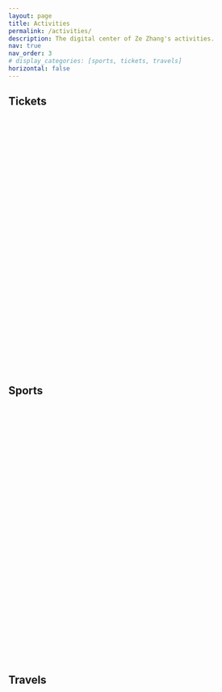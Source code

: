 ```yaml
---
layout: page
title: Activities
permalink: /activities/
description: The digital center of Ze Zhang's activities.
nav: true
nav_order: 3
# display_categories: [sports, tickets, travels]
horizontal: false
---
```


<!-- pages/projects.md -->
<div class="projects">
  <!-- Tickets -->
  <h2 class="category">Tickets</h2>
  <div class="container">
    <div id="echart-tickets" style="width: 100%; height: 500px;"></div>
  </div>
  <div class="grid"></div>

  <!-- Sports -->
  <h2 class="category">Sports</h2>
  <div class="container">
    <div id="echart-sports" style="width: 100%; height: 500px;"></div>
  </div>
  <div class="grid"></div>

  <!-- Travels -->
  <h2 class="category">Travels</h2>
  <div class="container">
    <div id="echart-travels" style="width: 100%; height: 500px;"></div>
  </div>
  <div class="grid"></div>
</div>

<!-- 引入 ECharts 库 -->
<script src="https://cdnjs.cloudflare.com/ajax/libs/echarts/5.6.0/echarts.min.js"></script>

<!-- 引入百度地图扩展 -->
<script src="https://cdnjs.cloudflare.com/ajax/libs/echarts/5.6.0/extension/bmap.min.js"></script>

<!-- 引入 百度地图AK -->
<script src="https://api.map.baidu.com/api?v=3.0&ak=Xdp40nHl9e5tLwMiDoqhv8HbB4Z2sErJ"></script>

<!-- Tickets -->
<script>
  var chartTickets = echarts.init(document.getElementById('echart-tickets'));

  let dataTickets = [
    { name: "流浪地球2", type: "电影票", date: "2023-01-24", location: "邢台宁晋县", members: ["宇航", "雨晴", "雨泽", "储祎"] },
    { name: "绝望主夫", type: "电影票", date: "2022-12-31", location: "深圳", members: ["媛媛"] },
    { name: "宠爱", type: "电影票", date: "2019-12-31", location: "南昌", members: ["媛媛"] },
    { name: "温暖的抱抱", type: "电影票", date: "2021-01-01", location: "深圳", members: ["媛媛"] },
    { name: "送你一朵小红花", type: "电影票", date: "2021-01-02", location: "深圳", members: ["媛媛"] },
    { name: "变形金刚5：最后的骑士", type: "电影票", date: "2017-06-23", location: "衡水枣强", members: ["高中同学"] },
    { name: "战狼2", type: "电影票", date: "2017-08-06", location: "淄博", members: ["宇航", "雨晴"] },
    { name: "羞羞的铁拳", type: "电影票", date: "2017-10-02", location: "南昌", members: ["宇航", "牛泽岩", "吴昱昆"] },
    { name: "至暗时刻", type: "电影票", date: "2017-12-05", location: "南昌", members: ["吴昱昆"] },
    { name: "解忧杂货店", type: "电影票", date: "2017-12-31", location: "南昌", members: ["孙朝歌", "方志"] },
    { name: "捉妖记2", type: "电影票", date: "2018-02-19", location: "邢台宁晋县", members: ["微姐", "姐夫", "杨宇哥", "大嫂", "宇航"] },
    { name: "一出好戏", type: "电影票", date: "2018-08-12", location: "邢台宁晋县", members: ["宇航", "雨晴"] },
    { name: "绿皮书", type: "电影票", date: "2019-03-16", location: "南昌", members: ["吴昱昆"] },
    { name: "1/2的魔法", type: "电影票", date: "2020-08-30", location: "邢台宁晋县", members: ["雨泽"] },
    { name: "起跑线", type: "电影票", date: "2018-04-15", location: "南昌", members: ["媛媛"] },
    { name: "超时空同居", type: "电影票", date: "2018-06-08", location: "南昌", members: ["媛媛"] },
    { name: "侏罗纪世界2", type: "电影票", date: "2018-06-16", location: "南昌", members: ["媛媛"] },
    { name: "邪不压正", type: "电影票", date: "2018-07-15", location: "南昌", members: ["媛媛", "泽培", "张涵"] },
    { name: "摩天营救", type: "电影票", date: "2018-07-20", location: "南昌", members: ["媛媛"] },
    { name: "反贪风暴3", type: "电影票", date: "2018-09-23", location: "南昌", members: ["媛媛"] },
    { name: "无双", type: "电影票", date: "2018-10-06", location: "南昌", members: ["媛媛"] },
    { name: "功夫联盟", type: "电影票", date: "2018-10-26", location: "南昌", members: ["媛媛"] },
    { name: "毒液：致命守护者", type: "电影票", date: "2018-11-10", location: "南昌", members: ["媛媛"] },
    { name: "神奇动物：格林德沃之罪", type: "电影票", date: "2018-11-17", location: "南昌", members: ["媛媛"] },
    { name: "印度暴徒", type: "电影票", date: "2019-01-01", location: "南昌", members: ["媛媛"] },
    { name: "阿丽塔：战斗天使", type: "电影票", date: "2019-03-02", location: "南昌", members: ["媛媛"] },
    { name: "反贪风暴4", type: "电影票", date: "2019-04-05", location: "南昌", members: ["媛媛"] },
    { name: "雷霆沙赞！", type: "电影票", date: "2019-04-06", location: "南昌", members: ["媛媛"] },
    { name: "复仇者联盟4：终局之战", type: "电影票", date: "2019-04-27", location: "南昌", members: ["媛媛", "沈然等同学"] },
    { name: "大侦探皮卡丘", type: "电影票", date: "2019-05-18", location: "南昌", members: ["媛媛"] },
    { name: "蜘蛛侠：英雄远征", type: "电影票", date: "2019-06-28", location: "南昌", members: ["媛媛"] },
    { name: "哪吒之魔童降世", type: "电影票", date: "2019-07-28", location: "南昌", members: [] },
    { name: "铤而走险", type: "电影票", date: "2019-09-01", location: "南昌", members: ["媛媛"] },
    { name: "我和我的祖国", type: "电影票", date: "2019-10-02", location: "南昌", members: ["媛媛"] },
    { name: "中国机长", type: "电影票", date: "2019-10-07", location: "南昌", members: ["媛媛"] },
    { name: "少年的你", type: "电影票", date: "2019-10-29", location: "南昌", members: ["媛媛"] },
    { name: "受益人", type: "电影票", date: "2019-11-10", location: "南昌", members: ["媛媛"] },
    { name: "大约在冬季", type: "电影票", date: "2019-11-23", location: "南昌", members: ["媛媛"] },
    { name: "冰雪奇缘", type: "电影票", date: "2019-11-30", location: "南昌", members: ["媛媛"] },
    { name: "勇敢者游戏2：再战巅峰", type: "电影票", date: "2019-12-15", location: "南昌", members: ["媛媛"] },
    { name: "叶问4：完结篇", type: "电影票", date: "2020-01-04", location: "南昌", members: ["媛媛"] },
    { name: "误杀", type: "电影票", date: "2020-01-05", location: "南昌", members: ["媛媛"] },
    { name: "我和我的家乡", type: "电影票", date: "2020-10-11", location: "南昌", members: ["媛媛"] },
    { name: "金刚川", type: "电影票", date: "2020-10-31", location: "南昌", members: ["媛媛"] },
    { name: "疯狂原始人2", type: "电影票", date: "2020-11-29", location: "南昌", members: ["媛媛"] },
    { name: "日不落酒店", type: "电影票", date: "2021-03-21", location: "南昌", members: ["媛媛"] },
    { name: "我的姐姐", type: "电影票", date: "2021-04-02", location: "南昌", members: ["媛媛"] },
    { name: "从家返校", type: "电影票", date: "2021-04-04", location: "南昌", members: ["媛媛", "宇航"] },
    { name: "名侦探柯南：绯色的子弹", type: "电影票", date: "2021-04-17", location: "南昌", members: ["媛媛"] },
    { name: "悬崖之上", type: "电影票", date: "2021-05-16", location: "南昌", members: ["媛媛"] },
    { name: "速度与激情9", type: "电影票", date: "2021-05-22", location: "南昌", members: ["媛媛"] },
    { name: "扫黑·决战", type: "电影票", date: "2021-05-23", location: "南昌", members: ["媛媛"] },
    { name: "人之怒", type: "电影票", date: "2021-06-04", location: "南昌", members: ["媛媛"] },
    { name: "黑白魔女库伊拉", type: "电影票", date: "2021-06-12", location: "南昌", members: ["媛媛"] },
    { name: "1921", type: "电影票", date: "2021-07-01", location: "南昌", members: ["媛媛", "师妹等人"] },
    { name: "比得兔2：逃跑计划", type: "电影票", date: "2021-07-03", location: "武汉", members: ["媛媛"] },
    { name: "蚁人2：黄蜂女现身", type: "电影票", date: "2018-09-01", location: "南昌", members: ["媛媛"] },
    { name: "蚁人2：黄蜂女现身", type: "电影票", date: "2018-08-25", location: "邢台宁晋县", members: [] },
    { name: "神探大战", type: "电影票", date: "2022-08-04", location: "深圳", members: ["媛媛"] },
    { name: "扫黑行动", type: "电影票", date: "2022-11-20", location: "杭州", members: ["自己"] },
    { name: "夺冠（中国女排）", type: "电影票", date: "2020-09-30", location: "南昌", members: ["媛媛"] },
    { name: "扬名立万", type: "电影票", date: "2021-12-05", location: "杭州", members: ["远哥"] },
    { name: "独行月球", type: "电影票", date: "2022-07-30", location: "深圳", members: ["媛媛"] },
    { name: "你好，李焕英", type: "电影票", date: "2021-02-06", location: "邢台宁晋县", members: ["雨泽", "孙贺等朋友"] },
    { name: "失控玩家", type: "电影票", date: "2021-09-05", location: "杭州", members: ["6110寝室室友"] },
    { name: "我和我的父辈", type: "电影票", date: "2021-09-30", location: "深圳", members: ["媛媛"] },
    { name: "长津湖", type: "电影票", date: "2021-10-03", location: "深圳", members: ["媛媛"] },
    { name: "我和我的父辈", type: "电影票", date: "2021-10-24", location: "杭州", members: ["支部活动"] },
    { name: "神秘海域", type: "电影票", date: "2022-06-02", location: "杭州", members: ["媛媛"] },
    { name: "新神榜·杨戬", type: "电影票", date: "2022-08-22", location: "邢台宁晋县", members: ["雨泽"] },
    { name: "万里归途", type: "电影票", date: "2022-10-01", location: "深圳", members: ["媛媛"] },
    { name: "还是觉得你最好", type: "电影票", date: "2022-10-03", location: "深圳", members: ["媛媛"] },
    { name: "阿凡达·水之道", type: "电影票", date: "2022-12-16", location: "杭州", members: ["蔡哥", "春露"] },
    { name: "满江红", type: "电影票", date: "2023-02-04", location: "深圳", members: ["媛媛"] },
    { name: "风再起时", type: "电影票", date: "2023-02-04", location: "深圳", members: ["媛媛"] },
    { name: "我们所不能表达的---理想后花园2022巡演 杭州站", type: "LiveHouse", date: "2022-12-05", location: "杭州MAO Livehouse", members: ["伊凝"] },
    { name: "笑果脱口秀", type: "脱口秀", date: "2023-03-11", location: "杭州运河大剧院 歌剧院", members: ["自己"] },
    { name: "毒舌律师", type: "电影票", date: "2023-02-26", location: "杭州", members: ["蔡哥"] },
    { name: "断网", type: "电影票", date: "2023-03-03", location: "杭州", members: ["春露"] },
    { name: "保你平安", type: "电影票", date: "2023-03-25", location: "深圳", members: ["媛媛"] },
    { name: "龙与地下城：侠盗荣耀", type: "电影票", date: "2023-04-11", location: "杭州", members: ["奇彬", "晓贝", "焦焦", "小钟"] },
    { name: "灌篮高手", type: "电影票", date: "2023-04-21", location: "杭州", members: ["奇彬", "晓贝", "焦焦", "小钟"] },
    { name: "人生路不熟", type: "电影票", date: "2023-04-29", location: "深圳", members: ["媛媛"] },
    { name: "天星小轮", type: "旅游景点门票", date: "2023-05-02", location: "香港", members: ["媛媛"] },
    { name: "速度与激情10", type: "电影票", date: "2023-05-17", location: "杭州", members: ["扬哥", "春露"] },
    { name: "蜘蛛侠：纵横宇宙", type: "电影票", date: "2023-06-02", location: "杭州", members: ["奇彬", "焦焦", "小钟"] },
    { name: "长安三万里", type: "电影票", date: "2023-07-08", location: "杭州", members: ["扬哥", "春露", "扬哥师弟"] },
    { name: "碟中谍7：致命清算（上）", type: "电影票", date: "2023-07-14", location: "杭州", members: ["奇彬", "晓贝", "小钟"] },
    { name: "超能一家人", type: "电影票", date: "2023-07-21", location: "杭州", members: ["扬哥", "春露"] },
    { name: "芭比 Barbie", type: "电影票", date: "2023-07-31", location: "杭州", members: ["奇彬", "承尚", "小钟", "晓贝", "黄康", "书宁"] },
    { name: "巨齿鲨2", type: "电影票", date: "2023-08-08", location: "廊坊", members: ["泽培"] },
    { name: "学爸", type: "电影票", date: "2023-08-20", location: "深圳", members: ["媛媛"] },
    { name: "孤注一掷", type: "电影票", date: "2023-08-24", location: "深圳", members: ["媛媛"] },
    { name: "暗杀风暴", type: "电影票", date: "2023-08-25", location: "深圳", members: ["媛媛"] },
    { name: "奥本海默", type: "电影票", date: "2023-08-30", location: "杭州", members: ["chenlab", "linlab"] },
    { name: "泰山", type: "旅游景点门票", date: "2023-09-25", location: "山东泰安", members: ["承尚", "焦焦", "嘉琛", "王博", "中明"] },
    { name: "鲁迅故里", type: "旅游景点门票", date: "2023-10-02", location: "浙江绍兴", members: ["伊凝", "楠总"] },
    { name: "亚运会篮球赛", type: "旅游景点门票", date: "2023-10-02", location: "浙大紫金港校区", members: ["伊凝"] },
    { name: "坚如磐石", type: "电影票", date: "2023-10-03", location: "杭州", members: ["自己"] },
    { name: "河边的错误", type: "电影票", date: "2023-10-21", location: "深圳", members: ["媛媛"] },
    { name: "志愿军：雄兵出击", type: "电影票", date: "2023-10-27", location: "杭州", members: ["华大党支部"] },
    { name: "涉过愤怒的海", type: "电影票", date: "2023-11-25", location: "杭州", members: ["媛媛"] },
    { name: "三大队", type: "电影票", date: "2023-12-16", location: "深圳", members: ["媛媛"] },
    { name: "天屿山观景台", type: "旅游景点门票", date: "2024-01-28", location: "千岛湖", members: ["方方", "志伟"] },
    { name: "第二十条", type: "电影票", date: "2024-02-18", location: "深圳", members: ["媛媛"] },
    { name: "澳门一人游", type: "旅游景点门票", date: "2024-02-19", location: "澳门", members: ["自己"] },
    { name: "九龙城寨之围城", type: "电影票", date: "2024-05-02", location: "深圳", members: ["媛媛"] },
    { name: "末路狂发钱", type: "电影票", date: "2024-05-04", location: "深圳", members: ["媛媛"] },
    { name: "走走停停", type: "电影票", date: "2024-06-10", location: "深圳", members: ["媛媛"] },
    { name: "抓娃娃", type: "电影票", date: "2024-08-10", location: "北京", members: ["伊凝", "雨泽"] },
    { name: "圆明园", type: "旅游景点门票", date: "2024-08-12", location: "北京", members: ["雨泽"] },
    { name: "颐和园", type: "旅游景点门票", date: "2024-08-12", location: "北京", members: ["雨泽"] },
    { name: "长隆海洋王国", type: "旅游景点门票", date: "2024-08-16", location: "珠海", members: ["蔡哥", "雨泽"] },
    { name: "白蛇·浮生", type: "电影票", date: "2024-08-18", location: "杭州", members: ["雨泽"] },
    { name: "一雪前耻", type: "电影票", date: "2024-09-15", location: "深圳", members: ["媛媛"] },
    { name: "大场面", type: "电影票", date: "2024-09-16", location: "深圳", members: ["媛媛"] },
    { name: "南昌大学杭州校友会", type: "旅游景点门票", date: "2024-10-19", location: "杭州之江饭店", members: ["旺哥", "远哥", "威哥"] },
    { name: "毒液·最后一舞", type: "电影票", date: "2024-10-26", location: "深圳", members: ["媛媛"] },
    { name: "志愿军·生死存亡", type: "电影票", date: "2024-10-31", location: "杭州", members: ["华大党支部"] },
    { name: "好东西", type: "电影票", date: "2024-11-30", location: "杭州", members: ["媛媛"] },
    { name: "误杀3", type: "电影票", date: "2024-12-28", location: "深圳", members: ["媛媛"] },
    { name: "破·地狱", type: "电影票", date: "2024-12-29", location: "深圳", members: ["媛媛"] }
  ];

  // 统计函数
  function statisticTickets(data) {
    // 1. 按日期排序
    data.sort((a, b) => new Date(a.date) - new Date(b.date));

    // 2. 创建一个对象，用于存储每个月的次数
    const monthCountMapMovies = {}; // 电影票的统计
    const monthCountMapOthers = {}; // 其他票据的统计
    const monthDetails = {}; // 每个月的票据名称和地点

    // 3. 遍历数据，统计每个月的次数
    data.forEach(item => {
      // 提取日期中的年份和月份（格式：YYYY-MM）
      const yearMonth = item.date.slice(0, 7); // 提取年份和月份

      // 根据 type 统计次数
      if (item.type === "电影票") {
        if (!monthCountMapMovies[yearMonth]) {
          monthCountMapMovies[yearMonth] = 0;
        }
        monthCountMapMovies[yearMonth]++;
      } else {
        if (!monthCountMapOthers[yearMonth]) {
          monthCountMapOthers[yearMonth] = 0;
        }
        monthCountMapOthers[yearMonth]++;
      }
      
      // 记录每个月的票据名称和地点
      if (!monthDetails[yearMonth]) {
        monthDetails[yearMonth] = [];
      }
      monthDetails[yearMonth].push({
        name: item.name,
        location: item.location
      });
    });

    // 4. 生成完整的年份-月份列表（从最早到最晚）
    const allMonths = [];
    const startDate = new Date(data[0].date); // 最早的日期
    const endDate = new Date(data[data.length - 1].date); // 最晚的日期

    let currentDate = new Date(startDate);
    while (currentDate <= endDate) {
      const yearMonth = currentDate.toISOString().slice(0, 7); // 格式化为 YYYY-MM
      allMonths.push(yearMonth);
      currentDate.setMonth(currentDate.getMonth() + 1); // 增加一个月
    }

    // 5. 生成结果数组
    const month = allMonths; // 年份-月份列表
    const movies = allMonths.map(month => monthCountMapMovies[month] || 0); // 电影票的每月次数
    const others = allMonths.map(month => monthCountMapOthers[month] || 0); // 其他票据的每月次数
    const details = allMonths.map(month => monthDetails[month] || []); // 每个月的票据名称和地点
    
    return {
      month,
      movies,
      others,
      details
    };
  }

  // 调用函数并获取结果
  const { month, movies, others, details } = statisticTickets(dataTickets);

  var optionTickets = {
    title: {
      text: "Ze Zhang's Monthly Tickets",
      left: 'center',
    },
    tooltip: {
      trigger: 'axis',
      formatter: function (params) {
        const month = params[0].name; // 当前月份
        const moviesCount = params[0].value; // 电影票数量
        const othersCount = params[1].value; // 其他票据数量
        const details = params[0].data.details; // 当前月份的票据详情

        let tooltipText = `${month}<br>`;
        tooltipText += `🎦 电影票: ${moviesCount} 次<br>`;
        tooltipText += `🎫 其他票据: ${othersCount} 次<br>`;
        tooltipText += `<br>`;

        details.forEach(item => {
          tooltipText += `《${item.name}》 (📍${item.location})<br>`;
        });

        return tooltipText;
      }
    },
    legend: {
      top: 50,
      data: ['🎦 Movies', '🎫 Others']
    },
    grid: {
      // left: '3%',
      // right: '4%',
      // bottom: '3%',
      // containLabel: true,
      top: 100,
      bottom: 80,
      tooltip: {
        trigger: 'axis',
        axisPointer: {
          type: 'shadow',
          label: {
            show: true,
            formatter: function (params) {
              return params.value.replace('\n', '');
            }
          }
        }
      }
    },
    toolbox: {
      right: '0',
      orient: 'vertical',
      feature: {
        dataView: { show: true, readOnly: false },
        magicType: { show: true, type: ['line', 'bar'] },
        restore: { show: true },
        saveAsImage: { show: true }
      }
    },
    xAxis: {
      type: 'category',
      data: month
    },
    yAxis: [
      {
        type: 'value',
        name: 'Counts'
      }
    ],
    dataZoom: [
      {
        type: 'inside', // 内部缩放
        start: 85, // 默认从 80% 开始
        end: 100 // 默认到 100% 结束
      },
      {
        type: 'slider', // 滑动条
        start: 85, // 默认从 80% 开始
        end: 100 // 默认到 100% 结束
      }
    ],
    series: [
      {
        name: '🎦 Movies',
        type: 'line',
        step: 'start',
        data: movies.map((value, index) => ({
          value,
          details: details[index] // 将 details 绑定到每个数据点
        })),
        symbol: 'square',
        symbolSize: 6,
        lineStyle: {
          // color: '#5470C6',
          width: 3,
          // type: 'dashed'
        }
      },
      {
        name: '🎫 Others',
        type: 'line',
        step: 'end',
        data: others.map((value, index) => ({
          value,
          details: details[index] // 将 details 绑定到每个数据点
        })),
        symbol: 'circle',
        symbolSize: 6,
        lineStyle: {
          // color: '#5470C6',
          width: 3,
          type: 'dashed'
        },
      }
    ]
  };

  chartTickets.setOption(optionTickets);

  window.onresize = function () {
    chartTickets.resize();
  };
</script>

<!-- Sports -->
<script>
  var chartSports = echarts.init(document.getElementById('echart-sports'));

  var dataSports = {};
  function dataFormatter(obj) {
    var pList = ['Jan.', 'Feb.', 'Mar.', 'Apr.', 'May.', 'Jun.', 'Jul.', 'Aug.', 'Sep.', 'Oct.', 'Nov.', 'Dec.'];
    var temp;
    for (var year = 2023; year <= 2025; year++) {
      var max = 0;
      var sum = 0;
      temp = obj[year];
      for (var i = 0, l = temp.length; i < l; i++) {
        max = Math.max(max, temp[i]);
        sum += temp[i];
        obj[year][i] = {
          name: pList[i],
          value: temp[i]
        };
      }
      obj[year + 'max'] = Math.floor(max / 100) * 100;
      obj[year + 'sum'] = sum;
    }
    return obj;
  }
  dataSports.dataBasketball = dataFormatter({
      2025: [0, 0, 0, 0, 0, 0, 0, 0, 0, 0, 0, 0],
      2024: [4, 1, 5, 6, 7, 5, 6, 1, 5, 3, 8, 3],
      2023: [0, 3, 2, 7, 7, 0, 6, 3, 3, 2, 5, 3]
  });
  dataSports.dataSwimming = dataFormatter({
      2025: [0, 0, 0, 0, 0, 0, 0, 0, 0, 0, 0, 0],
      2024: [0, 0, 1, 0, 1, 0, 1, 0, 0, 0, 0, 1],
      2023: [0, 4, 5, 5, 4, 0, 0, 0, 2, 3, 1, 2]
  });
  dataSports.dataFit = dataFormatter({
      2025: [0, 0, 0, 0, 0, 0, 0, 0, 0, 0, 0, 0],
      2024: [0, 2, 9, 0, 6, 1, 9, 6, 7, 6, 10, 9],
      2023: [0, 0, 0, 0, 0, 0, 0, 0, 0, 0, 0, 0]
  });
  dataSports.dataBadminton = dataFormatter({
      2025: [0, 0, 0, 0, 0, 0, 0, 0, 0, 0, 0, 0],
      2024: [6, 1, 0, 0, 0, 0, 0, 0, 1, 1, 0, 0],
      2023: [0, 0, 0, 0, 0, 0, 0, 0, 0, 0, 0, 0]
  });

  var optionSports = {
    baseOption: {
      timeline: {
        axisType: 'category',
        // realtime: false,
        // loop: false,
        autoPlay: true,
        // currentIndex: 2,
        playInterval: 1000,
        // controlStyle: {
        //     position: 'left'
        // },
        data: [
          '2023-01-01',
          {
            value: '2024-01-01',
            tooltip: {
              formatter: function (params) {
                return 'Fit 💪 and Badminton 🏸 added in 2024';
              }
            },
            symbol: 'diamond',
            symbolSize: 18
          },
          '2025-01-01'
        ],
        label: {
          formatter: function (s) {
            return new Date(s).getFullYear();
          }
        }
      },
      title: {
        left: 'center',
        subtext: 'Data from Ze Zhang'
      },
      tooltip: {
        trigger: 'axis',
        axisPointer: {
          type: 'cross',
          crossStyle: {
            color: '#999'
          }
        }
      },
      toolbox: {
        right: '0',
        orient: 'vertical',
        feature: {
          dataView: { show: true, readOnly: false },
          magicType: { show: true, type: ['line', 'bar'] },
          restore: { show: true },
          saveAsImage: { show: true }
        }
      },
      legend: {
        left: 'center',
        top: 60,
        data: ['Basketball 🏀', 'Swimming 🏊', 'Fit 💪', 'Badminton 🏸'],
      },
      calculable: true,
      grid: {
        top: 200,
        bottom: 80,
        tooltip: {
          trigger: 'axis',
          axisPointer: {
            type: 'shadow',
            label: {
              show: true,
              formatter: function (params) {
                return params.value.replace('\n', '');
              }
            }
          }
        }
      },
      xAxis: [
        {
          type: 'category',
          axisLabel: { interval: 0 },
          data: ['Jan.', 'Feb.', 'Mar.', 'Apr.', 'May.', 'Jun.', 'Jul.', 'Aug.', 'Sep.', 'Oct.', 'Nov.', 'Dec.'],
          splitLine: { show: false }
        }
      ],
      yAxis: [
        {
          type: 'value',
          name: 'Counts'
        }
      ],
      color: ['#ec7d3d', '#5470cd', '#ffc83d', '#8fafc4'],
      series: [
        { name: 'Basketball 🏀', type: 'bar', label: { show: true } },
        { name: 'Swimming 🏊', type: 'bar', label: { show: true } },
        { name: 'Fit 💪', type: 'bar' , label: { show: true } },
        { name: 'Badminton 🏸', type: 'bar', label: { show: true } },
        {
          name: 'Sports totaling proportion',
          type: 'pie',
          center: ['75%', '35%'],
          radius: '28%',
          z: 100
        }
      ]
    },
    options: [
      {
        title: { text: "Ze Zhang's Sports in 2023" },
        series: [
          { data: dataSports.dataBasketball['2023'] },
          { data: dataSports.dataSwimming['2023'] },
          { data: dataSports.dataFit['2023'] },
          { data: dataSports.dataBadminton['2023'] },
          {
            data: [
              { name: 'Basketball 🏀', value: dataSports.dataBasketball['2023sum'] },
              { name: 'Swimming 🏊', value: dataSports.dataSwimming['2023sum'] },
              { name: 'Fit 💪', value: dataSports.dataFit['2023sum'] },
              { name: 'Badminton 🏸', value: dataSports.dataBadminton['2023sum'] }
            ]
          }
        ]
      },
      {
        title: { text: "Ze Zhang's Sports in 2024" },
        series: [
          { data: dataSports.dataBasketball['2024'] },
          { data: dataSports.dataSwimming['2024'] },
          { data: dataSports.dataFit['2024'] },
          { data: dataSports.dataBadminton['2024'] },
          {
            data: [
              { name: 'Basketball 🏀', value: dataSports.dataBasketball['2024sum'] },
              { name: 'Swimming 🏊', value: dataSports.dataSwimming['2024sum'] },
              { name: 'Fit 💪', value: dataSports.dataFit['2024sum'] },
              { name: 'Badminton 🏸', value: dataSports.dataBadminton['2024sum'] }
            ]
          }
        ]
      },
      {
        title: { text: "Ze Zhang's Sports in 2025" },
        series: [
          { data: dataSports.dataBasketball['2025'] },
          { data: dataSports.dataSwimming['2025'] },
          { data: dataSports.dataFit['2025'] },
          { data: dataSports.dataBadminton['2025'] },
          {
            data: [
              { name: 'Basketball 🏀', value: dataSports.dataBasketball['2025sum'] },
              { name: 'Swimming 🏊', value: dataSports.dataSwimming['2025sum'] },
              { name: 'Fit 💪', value: dataSports.dataFit['2025sum'] },
              { name: 'Badminton 🏸', value: dataSports.dataBadminton['2025sum'] }
            ]
          }
        ]
      }
    ]
  };

  chartSports.setOption(optionSports);

  window.onresize = function () {
    chartSports.resize();
  };
</script>

<!-- Travels -->
<script>
  var chartTravels = echarts.init(document.getElementById('echart-travels'));

  var dataTravels = [
    { name: '邢台宁晋县', value: 31 },
    { name: '石家庄', value: 24 },
    { name: '衡水', value: 2 },
    { name: '淄博', value: 3 },
    { name: '辛集', value: 2 },
    { name: '南昌', value: 54 },
    { name: '长沙', value: 2 },
    { name: '天津', value: 1 },
    { name: '武汉', value: 3 },
    { name: '深圳', value: 63 },
    { name: '杭州', value: 63 },
    { name: '余姚', value: 2 },
    { name: '香港', value: 7 },
    { name: '广州', value: 2 },
    { name: '上海', value: 2 },
    { name: '舟山', value: 1 },
    { name: '北京', value: 12 },
    { name: '廊坊', value: 3 },
    { name: '诸暨', value: 2 },
    { name: '绍兴', value: 4 },
    { name: '南京', value: 1 },
    { name: '泰安', value: 3 },
    { name: '青岛', value: 4 },
    { name: '千岛湖', value: 3 },
    { name: '海口', value: 5 },
    { name: '文昌', value: 1 },
    { name: '琼海博鳌', value: 2 },
    { name: '澳门', value: 4 },
    { name: '珠海', value: 2 },
    { name: '丰城', value: 2 }
  ];
  var geoCoordMap = {
    邢台宁晋县: [114.48, 37.05],
    石家庄: [114.48, 38.03],
    衡水: [115.72, 37.52],
    淄博: [118.05, 36.81],
    辛集: [115.22, 37.94],
    南昌: [115.89, 28.68],
    长沙: [112.93, 28.23],
    天津: [117.20, 39.12],
    武汉: [114.30, 30.59],
    深圳: [114.07, 22.62],
    杭州: [120.19, 30.26],
    余姚: [121.56, 29.86],
    香港: [114.17, 22.32],
    广州: [113.23, 23.16],
    上海: [121.48, 31.22],
    舟山: [122.20, 29.98],
    北京: [116.46, 39.92],
    廊坊: [116.70, 39.53],
    诸暨: [120.23, 29.71],
    绍兴: [120.58, 30.01],
    南京: [118.78, 32.04],
    泰安: [117.13, 36.18],
    青岛: [120.33, 36.07],
    千岛湖: [119.04, 29.61],
    海口: [110.20, 20.04],
    文昌: [110.80, 19.54],
    琼海博鳌: [110.58, 19.16],
    澳门: [113.54, 22.19],
    珠海: [113.57, 22.27],
    丰城: [115.78, 28.19],
  };
  var convertData = function (data) {
    var res = [];
    for (var i = 0; i < data.length; i++) {
      var geoCoord = geoCoordMap[data[i].name];
      if (geoCoord) {
        res.push({
          name: data[i].name,
          value: geoCoord.concat(data[i].value)
        });
      }
    }
    return res;
  };
  function renderItem(params, api) {
    var coords = [
      [116.46, 39.92],  // 北京
      [120.33, 36.07],  // 青岛
      [122.20, 29.98],  // 舟山
      [114.17, 22.32],  // 香港
      [110.58, 19.16],  // 琼海博鳌
      [110.20, 20.04],  // 海口
      // [113.23, 23.16],  // 广州
      [114.48, 38.03],  // 石家庄
    ];
    var points = [];
    for (var i = 0; i < coords.length; i++) {
      points.push(api.coord(coords[i]));
    }
    var color = api.visual('color');
    return {
      type: 'polygon',
      shape: {
        points: echarts.graphic.clipPointsByRect(points, {
          x: params.coordSys.x,
          y: params.coordSys.y,
          width: params.coordSys.width,
          height: params.coordSys.height
        })
      },
      style: api.style({
        fill: color,
        stroke: echarts.color.lift(color)
      })
    };
  }
  var optionTravels = {
    toolbox: {
      right: '0',
      orient: 'vertical',
      feature: {
        dataView: { show: true, readOnly: false },
        // magicType: { show: true, type: ['line', 'bar'] },
        restore: { show: true },
        saveAsImage: { show: true }
      }
    },
    backgroundColor: 'transparent',
    title: {
      text: "Ze Zhang's Travel Footprint",
      // subtext: 'data from PM25.in',
      // sublink: 'http://www.pm25.in',
      left: 'center',
      textStyle: {
        color: '#fff'
      }
    },
    tooltip: {
      trigger: 'item'
    },
    bmap: {
      center: [104.114129, 32.550339],
      zoom: 5,
      roam: true,
      mapStyle: {
        styleJson: [
          {
            featureType: 'water',
            elementType: 'all',
            stylers: {
              color: '#044161'
            }
          },
          {
            featureType: 'land',
            elementType: 'all',
            stylers: {
              color: '#004981'
            }
          },
          {
            featureType: 'boundary',
            elementType: 'geometry',
            stylers: {
              color: '#064f85'
            }
          },
          {
            featureType: 'railway',
            elementType: 'all',
            stylers: {
              visibility: 'off'
            }
          },
          {
            featureType: 'highway',
            elementType: 'geometry',
            stylers: {
              color: '#004981'
            }
          },
          {
            featureType: 'highway',
            elementType: 'geometry.fill',
            stylers: {
              color: '#005b96',
              lightness: 1
            }
          },
          {
            featureType: 'highway',
            elementType: 'labels',
            stylers: {
              visibility: 'off'
            }
          },
          {
            featureType: 'arterial',
            elementType: 'geometry',
            stylers: {
              color: '#004981'
            }
          },
          {
            featureType: 'arterial',
            elementType: 'geometry.fill',
            stylers: {
              color: '#00508b'
            }
          },
          {
            featureType: 'poi',
            elementType: 'all',
            stylers: {
              visibility: 'off'
            }
          },
          {
            featureType: 'green',
            elementType: 'all',
            stylers: {
              color: '#056197',
              visibility: 'off'
            }
          },
          {
            featureType: 'subway',
            elementType: 'all',
            stylers: {
              visibility: 'off'
            }
          },
          {
            featureType: 'manmade',
            elementType: 'all',
            stylers: {
              visibility: 'off'
            }
          },
          {
            featureType: 'local',
            elementType: 'all',
            stylers: {
              visibility: 'off'
            }
          },
          {
            featureType: 'arterial',
            elementType: 'labels',
            stylers: {
              visibility: 'off'
            }
          },
          {
            featureType: 'boundary',
            elementType: 'geometry.fill',
            stylers: {
              color: '#029fd4'
            }
          },
          {
            featureType: 'building',
            elementType: 'all',
            stylers: {
              color: '#1a5787'
            }
          },
          {
            featureType: 'label',
            elementType: 'all',
            stylers: {
              visibility: 'off'
            }
          }
        ]
      }
    },
    series: [
      {
        // name: 'pm2.5',
        type: 'scatter',
        coordinateSystem: 'bmap',
        data: convertData(dataTravels),
        encode: {
          value: 2
        },
        symbolSize: function (val) {
          // return val[2] / 2;
          return 8
        },
        label: {
          formatter: '{b}',
          position: 'right'
        },
        itemStyle: {
          color: '#ddb926'
        },
        emphasis: {
          label: {
            show: true
          }
        }
      },
      {
        // name: 'Top 5',
        name: 'Times',
        type: 'effectScatter',
        coordinateSystem: 'bmap',
        data: convertData(
          dataTravels
            .sort(function (a, b) {
              return b.value - a.value;
            })
            // .slice(0, 6)
        ),
        encode: {
          value: 2
        },
        symbolSize: function (val) {
          return val[2] / 3;
        },
        showEffectOn: 'emphasis',
        rippleEffect: {
          brushType: 'stroke'
        },
        hoverAnimation: true,
        label: {
          formatter: '{b}',
          position: 'right',
          show: true
        },
        itemStyle: {
          color: '#f4e925',
          shadowBlur: 10,
          shadowColor: '#333'
        },
        zlevel: 1
      },
      {
        type: 'custom',
        coordinateSystem: 'bmap',
        renderItem: renderItem,
        itemStyle: {
          opacity: 0.5
        },
        animation: false,
        silent: true,
        data: [0],
        z: -10
      }
    ]
  };

  chartTravels.setOption(optionTravels);

  window.onresize = function () {
    chartTravels.resize();
  };
  
  // 获取百度地图实例
  var bmap = chartTravels.getModel().getComponent('bmap').getBMap();
  // 你可以调整地图初始化时的缩放和位置设置
  bmap.centerAndZoom(new BMap.Point(104.114129, 32.550339), 5);  // 强制设置中心和缩放级别
  setTimeout(function() {
    bmap.addControl(new BMap.MapTypeControl());
    bmap.addControl(new BMap.NavigationControl());
  }, 500); // 延迟加载控件
</script>